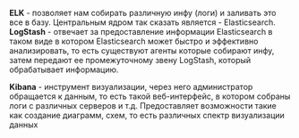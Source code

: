 **ELK** - позволяет нам собирать различную инфу (логи) и заливать это все в базу.
Центральным ядром так сказать является - Elasticsearch.
**LogStash** - отвечает за предоставление информации Elasticsearch в таком виде в котором Elasticsearch может быстро и эффективно анализировать, то есть существуют агенты которые собирают инфу, затем передают ее промежуточному звену LogStash, который обрабатывает информацию.

**Kibana** - инструмент визуализации, через него администратор обращается к данным, то есть такой веб-интерфейс, в котором собраны логи с различных серверов и т.д. Предоставляет возможности такие как создание диаграмм, схем, то есть различных спектр визуализации данных